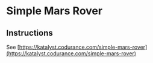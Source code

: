 # Simple Mars Rover

## Instructions

See [https://katalyst.codurance.com/simple-mars-rover](https://katalyst.codurance.com/simple-mars-rover)